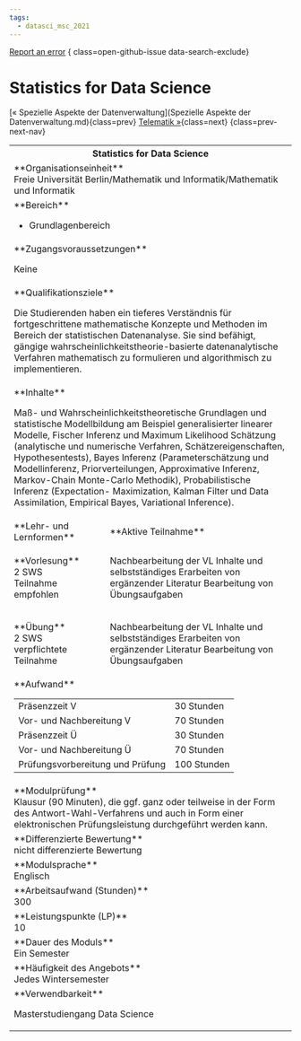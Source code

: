 ```yaml
---
tags:
  - datasci_msc_2021
---
```

[Report an error](https://github.com/SGSSGene/FUB-SUP/issues/new?title=Error%20in%20%22Statistics%20for%20Data%20Science%22&body=There%20seems%20to%20be%20an%20error%20in%20module%20%22Statistics%20for%20Data%20Science%22%2E%0A%0A%3CDescribe%20here%20a%20slightly%20more%20detailed%20description%20of%20what%20is%20wrong%3E&labels=bug)
{ class=open-github-issue data-search-exclude}

# Statistics for Data Science

[« Spezielle Aspekte der Datenverwaltung](Spezielle Aspekte der Datenverwaltung.md){class=prev}
[Telematik »](Telematik.md){class=next}
{class=prev-next-nav}

<table markdown id="moduledesc">
<tr markdown class="moduledesc_head"><th colspan="2">Statistics for Data Science </th></tr>
<tr markdown><td colspan="2">**Organisationseinheit**   <br>Freie Universität Berlin/Mathematik und Informatik/Mathematik und Informatik</td></tr>

<tr markdown><td colspan="2">**Bereich**<br>


- Grundlagenbereich

</td></tr>

<tr markdown><td colspan="2">**Zugangsvoraussetzungen** <br>

Keine


</td></tr>
<tr markdown><td colspan="2">**Qualifikationsziele**    <br>

Die Studierenden haben ein tieferes Verständnis für fortgeschrittene
mathematische Konzepte und Methoden im Bereich der statistischen
Datenanalyse. Sie sind befähigt, gängige wahrscheinlichkeitstheorie-basierte
datenanalytische Verfahren mathematisch zu formulieren und algorithmisch zu
implementieren.


</td></tr>
<tr markdown><td colspan="2">**Inhalte**                <br>

Maß- und Wahrscheinlichkeitstheoretische Grundlagen und statistische
Modellbildung am Beispiel generalisierter linearer Modelle, Fischer Inferenz
und Maximum Likelihood Schätzung (analytische und numerische Verfahren,
Schätzereigenschaften, Hypothesentests), Bayes Inferenz (Parameterschätzung
und Modellinferenz, Priorverteilungen, Approximative Inferenz, Markov-Chain
Monte-Carlo Methodik), Probabilistische Inferenz (Expectation- Maximization,
Kalman Filter und Data Assimilation, Empirical Bayes, Variational
Inference).


</td></tr>

<tr markdown><td>**Lehr- und Lernformen**</td><td>**Aktive Teilnahme**</td></tr>
<tr markdown><td> **Vorlesung** <br>2 SWS <br> Teilnahme empfohlen</td><td>

Nachbearbeitung der VL Inhalte und selbstständiges Erarbeiten von ergänzender Literatur
Bearbeitung von Übungsaufgaben
</td></tr>
<tr markdown><td> **Übung** <br>2 SWS <br> verpflichtete Teilnahme</td><td>

Nachbearbeitung der VL Inhalte und selbstständiges Erarbeiten von ergänzender Literatur
Bearbeitung von Übungsaufgaben
</td></tr>
<tr markdown><td colspan="2">**Aufwand**                <br>
<table class="aufwand_table">
<tr><td>Präsenzzeit V</td><td>30 Stunden</td></tr>
<tr><td>Vor- und Nachbereitung V</td><td>70 Stunden</td></tr>
<tr><td>Präsenzzeit Ü</td><td>30 Stunden</td></tr>
<tr><td>Vor- und Nachbereitung Ü</td><td>70 Stunden</td></tr>
<tr><td>Prüfungsvorbereitung und Prüfung</td><td>100 Stunden</td></tr>
</table>

</td></tr>
<tr markdown><td colspan="2">**Modulprüfung**             <br>Klausur (90 Minuten), die ggf. ganz oder teilweise in der Form des
Antwort-Wahl-Verfahrens und auch in Form einer elektronischen
Prüfungsleistung durchgeführt werden kann.


</td></tr>
<tr markdown><td colspan="2">**Differenzierte Bewertung** <br>nicht differenzierte Bewertung

</td></tr>
<tr markdown><td colspan="2">**Modulsprache**             <br>Englisch</td></tr>
<tr markdown><td colspan="2">**Arbeitsaufwand (Stunden)** <br>300</td></tr>
<tr markdown><td colspan="2">**Leistungspunkte (LP)**     <br>10</td></tr>
<tr markdown><td colspan="2">**Dauer des Moduls**         <br>Ein Semester</td></tr>
<tr markdown><td colspan="2">**Häufigkeit des Angebots**  <br>Jedes Wintersemester</td></tr>
<tr markdown><td colspan="2">**Verwendbarkeit**           <br>

Masterstudiengang Data Science


</td></tr>

</table>

